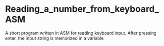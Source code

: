 # Reading_a_number_from_keyboard_ASM
A short program written in ASM for reading keyboard input. After pressing enter, the input string is memorized in a variable 
